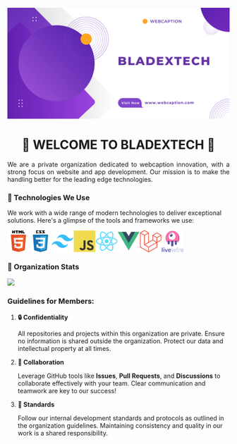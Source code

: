 ![BLADEXTECH](https://github.com/BLADEXTECH-R/.github/blob/main/BLADEXTECH.png?raw=true "BLADEXTECH")

<h1 align="center">🎉 WELCOME TO BLADEXTECH 🎉</h1>

<p style="text-align:justify;">We are a private organization dedicated to webcaption innovation, with a strong focus on website and app development. Our mission is to make the handling better for the leading edge technologies.</p>

### 🚀 Technologies We Use

We work with a wide range of modern technologies to deliver exceptional solutions. Here's a glimpse of the tools and frameworks we use:

<div markdown="1" style="display:flex;">
<img src="https://raw.githubusercontent.com/devicons/devicon/6910f0503efdd315c8f9b858234310c06e04d9c0/icons/html5/html5-original-wordmark.svg" height="50"/>
<img src="https://raw.githubusercontent.com/devicons/devicon/6910f0503efdd315c8f9b858234310c06e04d9c0/icons/css3/css3-original-wordmark.svg" height="50"/>
<img src="https://raw.githubusercontent.com/devicons/devicon/6910f0503efdd315c8f9b858234310c06e04d9c0/icons/tailwindcss/tailwindcss-original.svg" height="50"/>
<img src="https://raw.githubusercontent.com/devicons/devicon/6910f0503efdd315c8f9b858234310c06e04d9c0/icons/javascript/javascript-original.svg" height="50"/>
<img src="https://raw.githubusercontent.com/devicons/devicon/6910f0503efdd315c8f9b858234310c06e04d9c0/icons/react/react-original.svg" height="50"/>
<img src="https://raw.githubusercontent.com/devicons/devicon/6910f0503efdd315c8f9b858234310c06e04d9c0/icons/vuejs/vuejs-original.svg" height="50"/>
<img src="https://raw.githubusercontent.com/devicons/devicon/6910f0503efdd315c8f9b858234310c06e04d9c0/icons/laravel/laravel-original.svg" height="50"/>
<img src="https://raw.githubusercontent.com/devicons/devicon/6910f0503efdd315c8f9b858234310c06e04d9c0/icons/livewire/livewire-original-wordmark.svg" height="50"/>
</div>

### 🏢 Organization Stats

![](https://komarev.com/ghpvc/?username=BLADEXTECH-R)

### Guidelines for Members:

1. **🔒 Confidentiality**

   All repositories and projects within this organization are private. Ensure no information is shared outside the organization. Protect our data and intellectual property at all times.

2. **🤝 Collaboration**

   Leverage GitHub tools like **Issues**, **Pull Requests**, and **Discussions** to collaborate effectively with your team. Clear communication and teamwork are key to our success!

3. **📏 Standards**

   Follow our internal development standards and protocols as outlined in the organization guidelines. Maintaining consistency and quality in our work is a shared responsibility.
